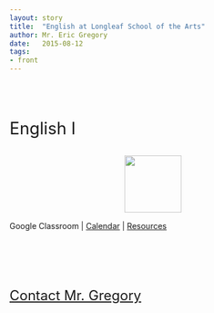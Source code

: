 ```yaml
---
layout: story
title:  "English at Longleaf School of the Arts"
author: Mr. Eric Gregory
date:   2015-08-12
tags: 
- front
---
```


<p style="font-size:22pt; padding-top:50px;">English I</p>
<img src="{{ "/images/9.png" | prepend: site.baseurl }}" style="width: 100px; display:block; margin-left:auto; margin-right:auto; margin-top:15px;margin-bottom:15px; opacity:0.9;">
Google Classroom | <a href="https://www.google.com/calendar/embed?src=longleafschool.com_oi8o6qitoke2rsugh0696nnbhk%40group.calendar.google.com&ctz=America/New_York">Calendar</a> | <a href="https://drive.google.com/folderview?id=0ByfnWK8S0C7NfkhRdEZ0T0ROZHZpUkhEczRuZmNVdUtMa0RHeFBfTHBzQUFSVnNSZlBZT00&usp=sharing">Resources</a>




<p style="font-size:18pt; padding-top:75px;">
<a href="https://docs.google.com/forms/d/1gaf6SF4qjZ-JVWDZEtj7kpDEVQHvTQcnPpBx4uixAQg/viewform">Contact Mr. Gregory</a>
</p>